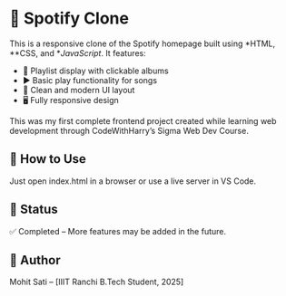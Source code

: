 
# 🎵 Spotify Clone

This is a responsive clone of the Spotify homepage built using *HTML, **CSS, and **JavaScript*. It features:

- 📁 Playlist display with clickable albums
- ▶ Basic play functionality for songs
- 🎨 Clean and modern UI layout
- 🖥 Fully responsive design

This was my first complete frontend project created while learning web development through CodeWithHarry’s Sigma Web Dev Course.

## 🚀 How to Use
Just open index.html in a browser or use a live server in VS Code.

## 📌 Status
✅ Completed – More features may be added in the future.

## 🙌 Author
Mohit Sati – [IIIT Ranchi B.Tech Student, 2025]

